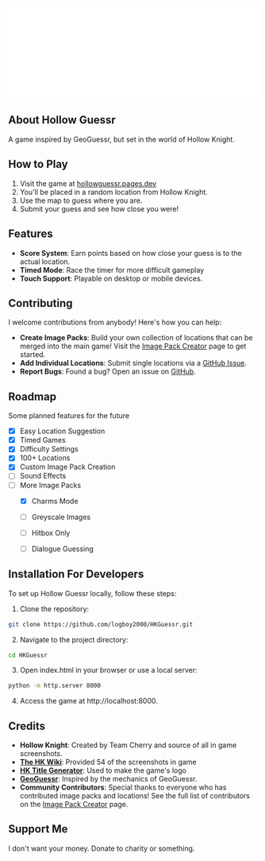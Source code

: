 ![Logo](images/logo.png)
## About Hollow Guessr
A game inspired by GeoGuessr, but set in the world of Hollow Knight.

## How to Play
1. Visit the game at [hollowguessr.pages.dev](https://hollowguessr.pages.dev/)
2. You'll be placed in a random location from Hollow Knight.
3. Use the map to guess where you are.
4. Submit your guess and see how close you were!

## Features
- **Score System**: Earn points based on how close your guess is to the actual location.
- **Timed Mode**: Race the timer for more difficult gameplay
- **Touch Support**: Playable on desktop or mobile devices.

## Contributing
I welcome contributions from anybody! Here's how you can help:
- **Create Image Packs**: Build your own collection of locations that can be merged into the main game! Visit the [Image Pack Creator](https://hollowguessr.pages.dev/imagePacks) page to get started.
- **Add Individual Locations**: Submit single locations via a [GitHub Issue](https://github.com/logboy2000/HKGuessr/issues/new?template=location-request.md).
- **Report Bugs**: Found a bug? Open an issue on [GitHub](https://github.com/logboy2000/HKGuessr/issues).

## Roadmap
Some planned features for the future
- [x] Easy Location Suggestion
- [x] Timed Games
- [x] Difficulty Settings
- [x] 100+ Locations
- [x] Custom Image Pack Creation
- [ ] Sound Effects
- [ ] More Image Packs
  - [x] Charms Mode
  - [ ] Greyscale Images
  - [ ] Hitbox Only
  - [ ] Dialogue Guessing


## Installation For Developers
To set up Hollow Guessr locally, follow these steps:

1. Clone the repository:
```bash
git clone https://github.com/logboy2000/HKGuessr.git
```

2. Navigate to the project directory:
```bash
cd HKGuessr
```

3. Open index.html in your browser or use a local server:
```bash
python -m http.server 8000
```
4. Access the game at http://localhost:8000.

## Credits
- **Hollow Knight**: Created by Team Cherry and source of all in game screenshots.
- **[The HK Wiki](https://hollowknight.wiki/)**: Provided 54 of the screenshots in game
- **[HK Title Generator](https://prashantmohta.github.io/TitleGenerator.HollowKnight/)**: Used to make the game's logo
- **[GeoGuessr](https://www.geoguessr.com/)**: Inspired by the mechanics of GeoGuessr.
- **Community Contributors**: Special thanks to everyone who has contributed image packs and locations! See the full list of contributors on the [Image Pack Creator](https://logboy2000.github.io/HKGuessr/locationRequest.html) page.

## Support Me
I don't want your money. Donate to charity or something.
